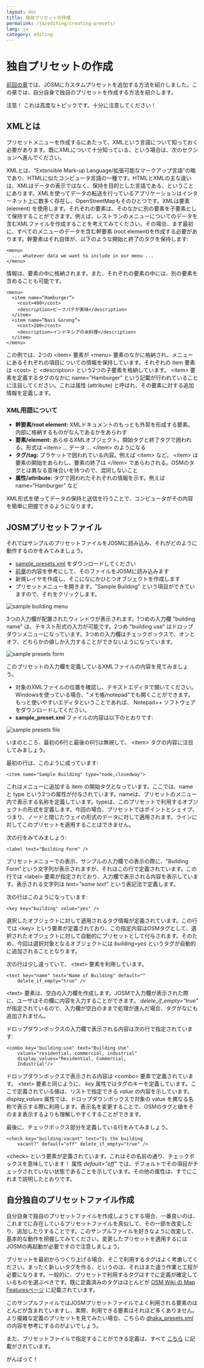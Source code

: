 ```yaml
---
layout: doc
title: 独自プリセットの作成
permalink: /ja/editing/creating-presets/
lang: ja
category: editing
---
```


独自プリセットの作成
=======================
[前回の章](/jp/editing/josm-presets)では、JOSMにカスタムプリセットを追加する方法を紹介しました。この章では、自分自身で独自のプリセットを作成する方法を紹介します。

注意！ これは高度なトピックです。十分に注意してください！

XMLとは
-------------------
プリセットメニューを作成するにあたって、XMLという言語について知っておく必要があります。既にXMLについて十分知っている、という場合は、次のセクションへ進んでください。

XMLとは、“Extensible Mark-up Language/拡張可能なマークアップ言語”の略であり、HTMLに似たコンピュータ言語の一種です。HTMLとXMLの主な違いは、XMLはデータの表示ではなく、保持を目的とした言語である、ということにあります。XMLを使ってデータの転送を行っているアプリケーションはインターネット上に数多く存在し、OpenStreetMapもそのひとつです。XMLは要素 (element) を使用します。それぞれの要素は、そのなかに別の要素を子要素として保持することができます。例えば、レストランのメニューについてのデータを含むXMLファイルを作成することを考えてみてください。その場合、まず最初に、すべてのメニューのデータを含む幹要素 (root element)を作成する必要があります。幹要素はそれ自体が、以下のような開始と終了のタグを保持します:

	<menu>
      ... whatever data we want to include in our menu ...
	</menu>

情報は、要素の中に格納されます。また、それぞれの要素の中には、別の要素を含めることも可能です。

  	<menu>
	  <item name=“Hamburger”>
		<cost>400</cost>
		<description>ビーフパテが美味</description>
	  </item>
	  <item name=“Nasi Goreng”>
		<cost>200</cost>
		<description>インドネシアの米料理</description>
	  </item>
  	</menu>

この例では、2つの &lt;item&gt; 要素が &lt;menu&gt; 要素のなかに格納され、メニューにあるそれぞれの項目についての情報を保持しています。それぞれの item 要素は &lt;cost&gt; と &lt;description&gt; という2つの子要素を格納しています。 &lt;item&gt; 要素を定義するタグのなかに name=”Hamburger” という記載が行われていることに注目してください。これは属性 (attribute) と呼ばれ、その要素に対する追加情報を定義します。

### XML用語について
-	**幹要素/root element:** XMLドキュメントのもっとも外郭を形成する要素。内部に格納するものがなんであるかをあらわす
-	**要素/element:** あらゆるXMLオブジェクト。開始タグと終了タグで囲われる。形式は &lt;item&gt; ... データ ... &lt;/item&gt; のようになる
-	**タグ/tag:** ブラケットで囲われている内容。例えば &lt;item&gt; など。 &lt;item&gt; は要素の開始をあらわし、要素の終了は &lt;/item&gt; であらわされる。OSMのタグとは異なる意味合いを持つので、混同しないこと
-	**属性/attribute:** タグで囲われたそれぞれの情報を示す。例えば name=“Hamburger” など

XML形式を使ってデータの保持と送信を行うことで、コンピュータがその内容を簡単に把握できるようになります。

JOSMプリセットファイル
-------------------
それではサンプルのプリセットファイルをJOSMに読み込み、それがどのように動作するのかをみてみましょう。

-	[sample_presets.xml](/files/sample_presets.xml) をダウンロードしてください
-	[前章](/jp/editing/josm-presets)の内容を参考にして、そのファイルをJOSMに読み込みます
-	新規レイヤを作成し、そこになにかひとつオブジェクトを作成します
-	プリセットメニューを開きます。"Sample Building" という項目ができていますので、それをクリックします。

![sample building menu][]

3つの入力欄が配置されたウィンドウが表示されます。1つめの入力欄 "building name" は、テキスト形式の入力が可能です。2つめ "building use" はドロップダウンメニューになっています。3つめの入力欄はチェックボックスで、オンとオフ、どちらかの値しか入力することができないようになっています。

![sample presets form][]

このプリセットの入力欄を定義しているXMLファイルの内容を見てみましょう。

-	対象のXMLファイルの位置を確認し、テキストエディタで開いてください。Windowsを使っている場合、"メモ帳/notepad"でも開くことができます。もっと使いやすいエディタということであれば、 Notepad++ ソフトウェアをダウンロードしてください。
-	**sample_preset.xml** ファイルの内容は以下のとおりです:

![sample presets file][]

いまのところ、最初の6行と最後の6行は無視して、 &lt;item&gt; タグの内容に注目してみましょう。

最初の行は、このように成っています:

	<item name="Sample Building" type="node,closedway">

これはメニューに追加する item の開始タグとなっています。ここでは、name と type という2つの属性が付与されています。nameは、プリセットのメニュー内で表示する名称を定義しています。typeは、このプリセットで利用するオブジェクトの形式を定義します。今回の場合、プリセットではポイントとシェイプ、つまり、ノードと閉じたウェイの形式のデータに対して適用されます。ラインに対してこのプリセットを適用することはできません。

次の行をみてみましょう:

	<label text="Building Form" />

プリセットメニューでの表示、サンプルの入力欄での表示の際に、"Building Form"という文字列が表示されますが、それはこの行で定義されています。この行では &lt;label&gt; 要素が指定されており、入力欄で表示される内容を表示しています。表示される文字列は *text="some text"* という表記法で定義します。

次の行はこのようになっています:

	<key key="building" value="yes" />

選択したオブジェクトに対して適用されるタグ情報が定義されています。この行では &lt;key&gt; という要素が定義されており、この指定内容はOSMタグとして、選択されたオブジェクトに対して自動的にプリセットとして付与されます。そのため、今回は選択対象となるオブジェクトには *building=yes* というタグが自動的に追加されることとなります。

次の行は少し違っていて、 &lt;text&gt; 要素を利用しています。

	<text key="name" text="Name of Building" default=""
		delete_if_empty="true" />

&lt;text&gt; 要素は、空白の入力欄を作成します。JOSMで入力欄が表示された際に、ユーザはその欄に内容を入力することができます。 *delete_if_empty="true"* が指定されているので、入力欄が空白のままで処理が進んだ場合、タグがなにも追加されません。

ドロップダウンボックスの入力欄で表示される内容は次の行で指定されています:

	<combo key="building:use" text="Building Use"
		values="residential, commercial, industrial"
		display_values="Residential, Commercial,
		Industrial"/>

ドロップダウンボックスで表示される内容は &lt;combo&gt; 要素で定義されています。 &lt;text&gt; 要素と同じように、 *key* 属性ではタグのキーを定義しています。ここで定義されている値は、リストで指定できる *value* の内容を示しています。 *display_values* 属性では、ドロップダウンボックスで対象の value を異なる名称で表示する際に利用します。表示名を変更することで、OSMのタグと値をそのまま表示するよりも理解しやすくすることができます。

最後に、チェックボックス部分を定義している行をみてみましょう。

	<check key="building:vacant" text="Is the building
		vacant?" default="off" delete_if_empty="true" />

&lt;check&gt; という要素が定義されています。これはその名前の通り、チェックボックスを意味しています！ 属性 *default="off"* では、デフォルトでその項目がチェックされていない状態であることを示しています。その他の属性は、すでにこれまで説明したとおりです。

自分独自のプリセットファイル作成
------------------------------
自分自身で独自のプリセットファイルを作成しようとする場合、一番良いのは、これまでに存在しているプリセットファイルを真似して、その一部を改変したり、追加したりすることです。このサンプルファイルを好きなように改変して、基本的な動作を把握してみてください。変更したプリセットを適用するにはJOSMの再起動が必要ですので注意しましょう。

プリセットを最初からつくり上げる場合、そこで利用するタグはよく考慮してください。まったく新しいタグを作る、というのは、それはまた違う作業と工程が必要になります。一般的に、プリセットで利用するタグはすでに定義が確定しているものを選ぶべきです。既に定義済みのタグはほとんどが [OSM Wiki の Map Featuresページ](http://wiki.openstreetmap.org/wiki/Map_Features) に記載されています。

このサンプルファイルではJOSMプリセットファイルでよく利用される要素のほとんどが含まれていますし、実際、利用できる要素はそれほど多くありません。より複雑な定義のプリセットを見てみたい場合、こちらの [dhaka_presets.xml](/files/dhaka_presets.xml) の内容を参考にするのがよいでしょう。

また、プリセットファイルで指定することができる定義は、すべて [こちら](http://josm.openstreetmap.de/wiki/TaggingPresets) に記載がされています。

がんばって！

[sample building menu]: /images/jp/editing/creating-custom-presets/sample-building-menu.png
[sample presets form]: /images/jp/editing/creating-custom-presets/sample-presets-form.png
[sample presets file]: /images/jp/editing/creating-custom-presets/sample-presets-file.png
